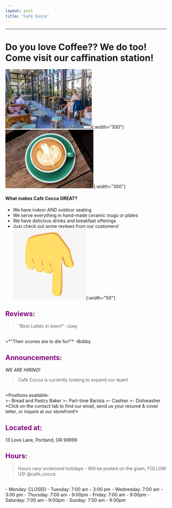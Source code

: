 ```yaml
---
layout: post
title: "Café Cocca"
---
```

---

# Do you love Coffee?? We do too! Come visit our caffination station!
![cafe](./assets/images/cafe.jpeg){:width="300"}
![cup](./assets/images/cup.jpeg){:width="300"}

#### What makes Café Cocca GREAT?
- We have indoor AND outdoor seating
- We serve everything in hand-made ceramic mugs or plates
- We have delicious drinks and breakfast offerings
- Just check out some reviews from our customers! ![emoji](./assets/images/down_arrow.png){:width="50"}

## <span style="color:purple">Reviews:</span>
>*"Best Lattés in town!"* -Joey
<br>
>*"Their scones are to die for!"* -Bobby

## <span style="color:purple">Announcements:</span>
*WE ARE HIRING!*
>Café Cocca is currently looking to expand our team!
<br>
>Positions available:
<br> 
>- Bread and Pastry Baker
>- Part-time Barista
>- Cashier
>- Dishwasher
<br>
*Click on the contact tab to find our email, send us your resumé & cover letter, or inquire at our storefront!*

## <span style="color:purple">Located at:</span>
13 Love Lane, Portland, OR 99999

## <span style="color:purple">Hours:</span>
>Hours vary on/around holidays - Will be posted on the gram, FOLLOW US! @cafe_cocca
<br>
- Monday: CLOSED
- Tuesday: 7:00 am - 3:00 pm
- Wednesday: 7:00 am - 3:00 pm
- Thursday: 7:00 am - 9:00pm
- Friday: 7:00 am - 9:00pm
- Saturday: 7:00 am - 9:00pm
- Sunday: 7:00 am - 9:00pm